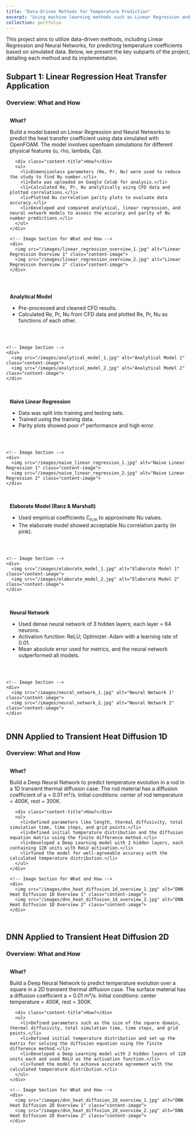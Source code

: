 ```yaml
---
title: "Data-Driven Methods for Temperature Prediction"
excerpt: "Using machine learning methods such as Linear Regression and Neural Networks to predict temperature in heat transfer applications.<br/><img src='/images/temperature_prediction_thumbnail.jpg'>"
collection: portfolio
---
```


<style>
  .subpart-container {
    margin-top: 20px;
  }
  .content-row {
    display: grid;
    grid-template-columns: 1fr; /* Single column for stacked images */
    gap: 20px;
    align-items: center;
    margin-bottom: 20px;
  }
  .content-text {
    padding: 10px;
  }
  .content-image {
    max-width: 100%;
    height: auto;
    border-radius: 8px;
    margin-top: 10px;
  }
  .content-title {
    font-weight: bold;
    margin-bottom: 10px;
  }
</style>


This project aims to utilize data-driven methods, including Linear Regression and Neural Networks, for predicting temperature coefficients based on simulated data. Below, we present the key subparts of the project, detailing each method and its implementation.

## Subpart 1: Linear Regression Heat Transfer Application

### Overview: What and How
<div class="subpart-container">
  <div class="content-row">
    <!-- Text Section for What and How -->
    <div class="content-text">
      <div class="content-title">What?</div>
      <p>Build a model based on Linear Regression and Neural Networks to predict the heat transfer coefficient using data simulated with OpenFOAM. The model involves openfoam simulations for different physical features (u, rho, lambda, Cp).</p>

      <div class="content-title">How?</div>
      <ul>
        <li>Dimensionless parameters (Re, Pr, Nu) were used to reduce the study to find Nu number.</li>
        <li>Data was uploaded on Google Colab for analysis.</li>
        <li>Calculated Re, Pr, Nu analytically using CFD data and plotted correlations.</li>
        <li>Plotted Nu correlation parity plots to evaluate data accuracy.</li>
        <li>Developed and compared analytical, linear regression, and neural network models to assess the accuracy and parity of Nu number predictions.</li>
      </ul>
    </div>

    <!-- Image Section for What and How -->
    <div>
      <img src="/images/linear_regression_overview_1.jpg" alt="Linear Regression Overview 1" class="content-image">
      <img src="/images/linear_regression_overview_2.jpg" alt="Linear Regression Overview 2" class="content-image">
    </div>
  </div>
</div>

### 
<div class="subpart-container">
  <div class="content-row">
    <!-- Text Section -->
    <div class="content-text">
      <div class="content-title">Analytical Model</div>
      <ul>
        <li>Pre-processed and cleaned CFD results.</li>
        <li>Calculated Re, Pr, Nu from CFD data and plotted Re, Pr, Nu as functions of each other.</li>
      </ul>
    </div>

    <!-- Image Section -->
    <div>
      <img src="/images/analytical_model_1.jpg" alt="Analytical Model 1" class="content-image">
      <img src="/images/analytical_model_2.jpg" alt="Analytical Model 2" class="content-image">
    </div>
  </div>
</div>

### 
<div class="subpart-container">
  <div class="content-row">
    <!-- Text Section -->
    <div class="content-text">
      <div class="content-title">Naive Linear Regression</div>
      <ul>
        <li>Data was split into training and testing sets.</li>
        <li>Trained using the training data.</li>
        <li>Parity plots showed poor r² performance and high error.</li>
      </ul>
    </div>

    <!-- Image Section -->
    <div>
      <img src="/images/naive_linear_regression_1.jpg" alt="Naive Linear Regression 1" class="content-image">
      <img src="/images/naive_linear_regression_2.jpg" alt="Naive Linear Regression 2" class="content-image">
    </div>
  </div>
</div>

### 
<div class="subpart-container">
  <div class="content-row">
    <!-- Text Section -->
    <div class="content-text">
      <div class="content-title">Elaborate Model (Ranz & Marshall)</div>
      <ul>
        <li>Used empirical coefficients C<sub>n,m</sub> to approximate Nu values.</li>
        <li>The elaborate model showed acceptable Nu correlation parity (in pink).</li>
      </ul>
    </div>

    <!-- Image Section -->
    <div>
      <img src="/images/elaborate_model_1.jpg" alt="Elaborate Model 1" class="content-image">
      <img src="/images/elaborate_model_2.jpg" alt="Elaborate Model 2" class="content-image">
    </div>
  </div>
</div>

### 
<div class="subpart-container">
  <div class="content-row">
    <!-- Text Section -->
    <div class="content-text">
      <div class="content-title">Neural Network</div>
      <ul>
        <li>Used dense neural network of 3 hidden layers; each layer = 64 neurons.</li>
        <li>Activation function: ReLU; Optimizer: Adam with a learning rate of 0.01.</li>
        <li>Mean absolute error used for metrics, and the neural network outperformed all models.</li>
      </ul>
    </div>

    <!-- Image Section -->
    <div>
      <img src="/images/neural_network_1.jpg" alt="Neural Network 1" class="content-image">
      <img src="/images/neural_network_2.jpg" alt="Neural Network 2" class="content-image">
    </div>
  </div>
</div>

## DNN Applied to Transient Heat Diffusion 1D

### Overview: What and How
<div class="subpart-container">
  <div class="content-row">
    <!-- Text Section for What and How -->
    <div class="content-text">
      <div class="content-title">What?</div>
      <p>Build a Deep Neural Network to predict temperature evolution in a rod in a 1D transient thermal diffusion case. The rod material has a diffusion coefficient of a = 0.01 m²/s. Initial conditions: center of rod temperature = 400K, rest = 300K.</p>

      <div class="content-title">How?</div>
      <ul>
        <li>Defined parameters like length, thermal diffusivity, total simulation time, time steps, and grid points.</li>
        <li>Defined initial temperature distribution and the diffusion equation matrix using the finite difference method.</li>
        <li>Developed a Deep Learning model with 2 hidden layers, each containing 128 units with ReLU activation.</li>
        <li>Tuned the model for well-agreeable accuracy with the calculated temperature distribution.</li>
      </ul>
    </div>

    <!-- Image Section for What and How -->
    <div>
      <img src="/images/dnn_heat_diffusion_1d_overview_1.jpg" alt="DNN Heat Diffusion 1D Overview 1" class="content-image">
      <img src="/images/dnn_heat_diffusion_1d_overview_2.jpg" alt="DNN Heat Diffusion 1D Overview 2" class="content-image">
    </div>
  </div>
</div>

## DNN Applied to Transient Heat Diffusion 2D

### Overview: What and How
<div class="subpart-container">
  <div class="content-row">
    <!-- Text Section for What and How -->
    <div class="content-text">
      <div class="content-title">What?</div>
      <p>Build a Deep Neural Network to predict temperature evolution over a square in a 2D transient thermal diffusion case. The surface material has a diffusion coefficient a = 0.01 m²/s. Initial conditions: center temperature = 400K, rest = 300K.</p>

      <div class="content-title">How?</div>
      <ul>
        <li>Defined parameters such as the size of the square domain, thermal diffusivity, total simulation time, time steps, and grid points.</li>
        <li>Defined initial temperature distribution and set up the matrix for solving the diffusion equation using the finite difference method.</li>
        <li>Developed a Deep Learning model with 2 hidden layers of 128 units each and used ReLU as the activation function.</li>
        <li>Tuned the model to achieve accurate agreement with the calculated temperature distribution.</li>
      </ul>
    </div>

    <!-- Image Section for What and How -->
    <div>
      <img src="/images/dnn_heat_diffusion_2d_overview_1.jpg" alt="DNN Heat Diffusion 2D Overview 1" class="content-image">
      <img src="/images/dnn_heat_diffusion_2d_overview_2.jpg" alt="DNN Heat Diffusion 2D Overview 2" class="content-image">
    </div>
  </div>
</div>
